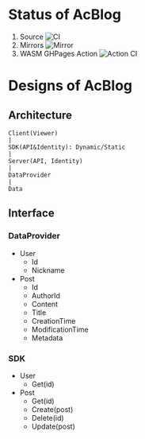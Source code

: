 # Status of AcBlog

1. Source ![CI](https://github.com/acblog/acblog/workflows/CI/badge.svg)
2. Mirrors ![Mirror](https://github.com/acblog/mirrors/workflows/Mirror/badge.svg)
3. WASM GHPages Action ![Action CI](https://github.com/acblog/wasm-ghpages-generate-action/workflows/Action%20CI/badge.svg)

# Designs of AcBlog

## Architecture

```
Client(Viewer)
|
SDK(API&Identity): Dynamic/Static
|
Server(API, Identity)
|
DataProvider
|
Data
```

## Interface

### DataProvider

- User
  - Id
  - Nickname
- Post
  - Id
  - AuthorId
  - Content
  - Title
  - CreationTime
  - ModificationTime
  - Metadata

### SDK

- User
  - Get(id)
- Post
  - Get(id)
  - Create(post)
  - Delete(id)
  - Update(post)
